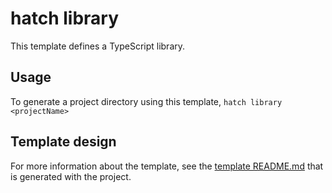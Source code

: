 # hatch library
This template defines a TypeScript library.

## Usage
To generate a project directory using this template, 
```hatch library <projectName>```

## Template design
For more information about the template, see the [template README.md](template/README.md) that is generated with the project. 